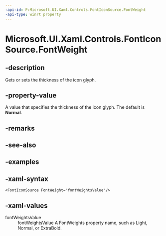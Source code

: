 ```yaml
---
-api-id: P:Microsoft.UI.Xaml.Controls.FontIconSource.FontWeight
-api-type: winrt property
---
```

<!-- Property syntax.
public FontWeight FontWeight { get;  set; }
-->

# Microsoft.UI.Xaml.Controls.FontIconSource.FontWeight


## -description

Gets or sets the thickness of the icon glyph.


## -property-value

A value that specifies the thickness of the icon glyph. The default is **Normal**.


## -remarks


## -see-also


## -examples


## -xaml-syntax

```xaml
<FontIconSource FontWeight="fontWeightsValue"/>
```


## -xaml-values

<dl><dt>fontWeightsValue</dt><dd>fontWeightsValue A FontWeights property name, such as Light, Normal, or ExtraBold.</dd>
</dl>



